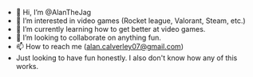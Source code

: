 - 👋 Hi, I’m @AlanTheJag
- 👀 I’m interested in video games (Rocket league, Valorant, Steam, etc.)
- 🌱 I’m currently learning how to get better at video games.
- 💞️ I’m looking to collaborate on anything fun.
- 📫 How to reach me (alan.calverley07@gmail.com)
- Just looking to have fun honestly.
I also don't know how any of this works.
<!---
AlanTheJag/AlanTheJag is a ✨ special ✨ repository because its `README.md` (this file) appears on your GitHub profile.
You can click the Preview link to take a look at your changes.
--->
